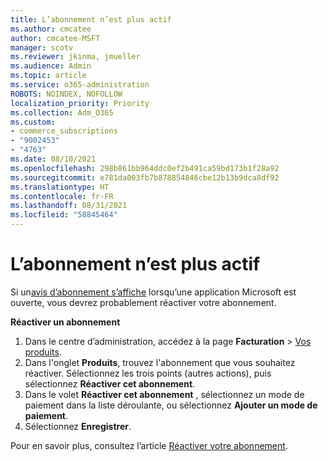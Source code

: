 ```yaml
---
title: L’abonnement n’est plus actif
ms.author: cmcatee
author: cmcatee-MSFT
manager: scotv
ms.reviewer: jkinma, jmueller
ms.audience: Admin
ms.topic: article
ms.service: o365-administration
ROBOTS: NOINDEX, NOFOLLOW
localization_priority: Priority
ms.collection: Adm_O365
ms.custom:
- commerce_subscriptions
- "9002453"
- "4763"
ms.date: 08/10/2021
ms.openlocfilehash: 298b861bb964ddc0ef2b491ca59bd173b1f28a92
ms.sourcegitcommit: e781da003fb7b878854846cbe12b13b9dca8df92
ms.translationtype: HT
ms.contentlocale: fr-FR
ms.lasthandoff: 08/31/2021
ms.locfileid: "58845464"
---
```

# <a name="subscription-no-longer-active"></a>L’abonnement n’est plus actif

Si un[avis d’abonnement s’affiche](https://support.microsoft.com/office/a-subscription-notice-appears-when-i-open-a-microsoft-365-application-4cabe32c-f594-4c0e-9191-3d3ade10cceb) lorsqu’une application Microsoft est ouverte, vous devrez probablement réactiver votre abonnement.

**Réactiver un abonnement**

1. Dans le centre d’administration, accédez à la page **Facturation** > [Vos produits](https://go.microsoft.com/fwlink/p/?linkid=842054).
2. Dans l'onglet **Produits**, trouvez l'abonnement que vous souhaitez réactiver. Sélectionnez les trois points (autres actions), puis sélectionnez **Réactiver cet abonnement**.
3. Dans le volet **Réactiver cet abonnement** , sélectionnez un mode de paiement dans la liste déroulante, ou sélectionnez **Ajouter un mode de paiement**.
4. Sélectionnez **Enregistrer**.

Pour en savoir plus, consultez l’article [Réactiver votre abonnement](https://docs.microsoft.com/microsoft-365/commerce/subscriptions/reactivate-your-subscription).